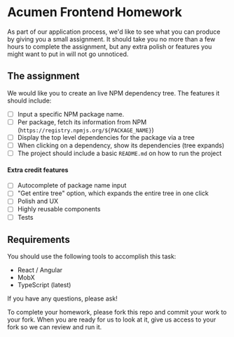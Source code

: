 # Acumen Frontend Homework

As part of our application process, we'd like to see what you can produce by giving you a small assignment. It should take you no more than a few hours to complete the assignment, but any extra polish or features you might want to put in will not go unnoticed.

## The assignment

We would like you to create an live NPM dependency tree. The features it should include:

 - [ ] Input a specific NPM package name.
 - [ ] Per package, fetch its information from NPM (`https://registry.npmjs.org/${PACKAGE_NAME}`)
 - [ ] Display the top level dependencies for the package via a tree
 - [ ] When clicking on a dependency, show its dependencies (tree expands)
 - [ ] The project should include a basic `README.md` on how to run the project

#### Extra credit features

 - [ ] Autocomplete of package name input
 - [ ] "Get entire tree" option, which expands the entire tree in one click
 - [ ] Polish and UX
 - [ ] Highly reusable components
 - [ ] Tests

## Requirements

You should use the following tools to accomplish this task:

 - React / Angular
 - MobX
 - TypeScript (latest)

If you have any questions, please ask!

To complete your homework, please fork this repo and commit your work to your fork. When you are ready for us to look at it, give us access to your fork so we can review and run it.
